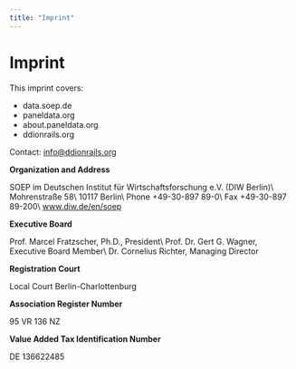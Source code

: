 ```yaml
---
title: "Imprint"
---
```


# Imprint

This imprint covers:

* data.soep.de
* paneldata.org
* about.paneldata.org
* ddionrails.org

Contact: info@ddionrails.org

**Organization and Address**

SOEP im Deutschen Institut für Wirtschaftsforschung e.V. (DIW Berlin)\\
Mohrenstraße 58\\
10117 Berlin\\
Phone +49-30-897 89-0\\
Fax +49-30-897 89-200\\
www.diw.de/en/soep

**Executive Board**

Prof. Marcel Fratzscher, Ph.D., President\\
Prof. Dr. Gert G. Wagner, Executive Board Member\\
Dr. Cornelius Richter, Managing Director

**Registration Court**

Local Court Berlin-Charlottenburg

**Association Register Number**

95 VR 136 NZ

**Value Added Tax Identification Number**

DE 136622485 
